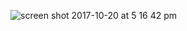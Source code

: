 
![screen shot 2017-10-20 at 5 16 42 pm](https://user-images.githubusercontent.com/29441324/31845864-7e6a1558-b5ba-11e7-91f0-fbfe65e3b0fc.png)
